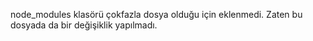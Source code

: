 node_modules klasörü çokfazla dosya olduğu için eklenmedi. Zaten bu dosyada da bir değişiklik yapılmadı.
